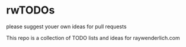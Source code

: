 # rwTODOs


please suggest youer own ideas for pull requests


This repo is a collection of TODO lists and ideas for raywenderlich.com
